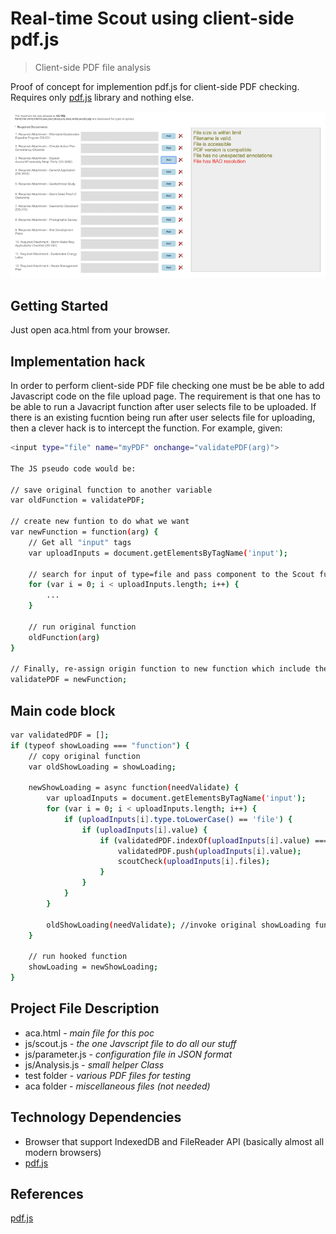 # Real-time Scout using client-side pdf.js
> Client-side PDF file analysis

Proof of concept for implemention pdf.js for client-side PDF checking. Requires only [pdf.js](https://github.com/mozilla/pdf.js) library and nothing else.

<kbd>![](realtime-scout.png)</kbd>

## Getting Started

Just open aca.html from your browser.

## Implementation hack

In order to perform client-side PDF file checking one must be be able to add Javascript code on the file upload page.  The requirement is that one has to be able to run a Javacript function after user selects file to be uploaded.  If there is an existing fucntion being run after user selects file for uploading, then a clever hack is to intercept the function. For example, given:

```sh
<input type="file" name="myPDF" onchange="validatePDF(arg)">

The JS pseudo code would be:

// save original function to another variable
var oldFunction = validatePDF;

// create new funtion to do what we want
var newFunction = function(arg) {
    // Get all "input" tags
    var uploadInputs = document.getElementsByTagName('input');

    // search for input of type=file and pass component to the Scout function
    for (var i = 0; i < uploadInputs.length; i++) {
        ...
    }

    // run original function
    oldFunction(arg)
}

// Finally, re-assign origin function to new function which include the original function
validatePDF = newFunction;


```

## Main code block

```sh
var validatedPDF = [];
if (typeof showLoading === "function") {
    // copy original function
    var oldShowLoading = showLoading;

    newShowLoading = async function(needValidate) {
        var uploadInputs = document.getElementsByTagName('input');
        for (var i = 0; i < uploadInputs.length; i++) {
            if (uploadInputs[i].type.toLowerCase() == 'file') {
                if (uploadInputs[i].value) {
                    if (validatedPDF.indexOf(uploadInputs[i].value) === -1) {
                        validatedPDF.push(uploadInputs[i].value);
                        scoutCheck(uploadInputs[i].files);
                    }
                }
            }
        }

        oldShowLoading(needValidate); //invoke original showLoading function
    }

    // run hooked function
    showLoading = newShowLoading;
}
```
## Project File Description

* aca.html - <i>main file for this poc</i>
* js/scout.js - <i>the one Javscript file to do all our stuff</i>
* js/parameter.js - <i>configuration file in JSON format</i>
* js/Analysis.js - <i>small helper Class</i>
* test folder - <i>various PDF files for testing</i>
* aca folder - <i>miscellaneous files (not needed)</i>
  
## Technology Dependencies

* Browser that support IndexedDB and FileReader API (basically almost all modern browsers)
* [pdf.js](https://github.com/mozilla/pdf.js) 

## References

[pdf.js](https://github.com/mozilla/pdf.js)
